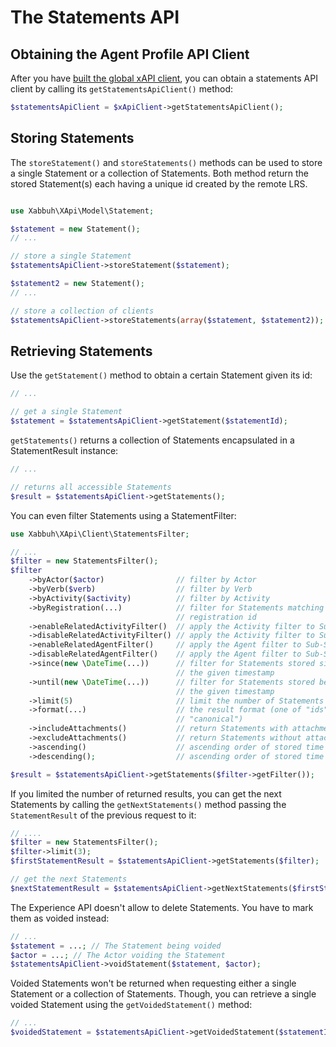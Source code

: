 The Statements API
==================

Obtaining the Agent Profile API Client
--------------------------------------

After you have [built the global xAPI client](client.md), you can obtain a statements
API client by calling its ``getStatementsApiClient()`` method:

```php
$statementsApiClient = $xApiClient->getStatementsApiClient();
```

Storing Statements
------------------

The ``storeStatement()`` and ``storeStatements()`` methods can be used to store
a single Statement or a collection of Statements. Both method return the stored
Statement(s) each having a unique id created by the remote LRS.

```php

use Xabbuh\XApi\Model\Statement;

$statement = new Statement();
// ...

// store a single Statement
$statementsApiClient->storeStatement($statement);

$statement2 = new Statement();
// ...

// store a collection of clients
$statementsApiClient->storeStatements(array($statement, $statement2));
```

Retrieving Statements
---------------------

Use the ``getStatement()`` method to obtain a certain Statement given its id:

```php
// ...

// get a single Statement
$statement = $statementsApiClient->getStatement($statementId);
```

``getStatements()`` returns a collection of Statements encapsulated in a
StatementResult instance:

```php
// ...

// returns all accessible Statements
$result = $statementsApiClient->getStatements();
```

You can even filter Statements using a StatementFilter:

```php
use Xabbuh\XApi\Client\StatementsFilter;

// ...
$filter = new StatementsFilter();
$filter
    ->byActor($actor)                // filter by Actor
    ->byVerb($verb)                  // filter by Verb
    ->byActivity($activity)          // filter by Activity
    ->byRegistration(...)            // filter for Statements matching the given
                                     // registration id
    ->enableRelatedActivityFilter()  // apply the Activity filter to Sub-Statements
    ->disableRelatedActivityFilter() // apply the Activity filter to Sub-Statements
    ->enableRelatedAgentFilter()     // apply the Agent filter to Sub-Statements
    ->disableRelatedAgentFilter()    // apply the Agent filter to Sub-Statements
    ->since(new \DateTime(...))      // filter for Statements stored since
                                     // the given timestamp
    ->until(new \DateTime(...))      // filter for Statements stored before
                                     // the given timestamp
    ->limit(5)                       // limit the number of Statements returned
    ->format(...)                    // the result format (one of "ids", "exact",
                                     // "canonical")
    ->includeAttachments()           // return Statements with attachments included
    ->excludeAttachments()           // return Statements without attachments
    ->ascending()                    // ascending order of stored time
    ->descending();                  // ascending order of stored time

$result = $statementsApiClient->getStatements($filter->getFilter());
```

If you limited the number of returned results, you can get the next Statements
by calling the ``getNextStatements()`` method passing the ``StatementResult``
of the previous request to it:

```php
// ....
$filter = new StatementsFilter();
$filter->limit(3);
$firstStatementResult = $statementsApiClient->getStatements($filter);

// get the next Statements
$nextStatementResult = $statementsApiClient->getNextStatements($firstStatementResult);
```

The Experience API doesn't allow to delete Statements. You have to mark them as
voided instead:

```php
// ...
$statement = ...; // The Statement being voided
$actor = ...; // The Actor voiding the Statement
$statementsApiClient->voidStatement($statement, $actor);
```

Voided Statements won't be returned when requesting either a single Statement or
a collection of Statements. Though, you can retrieve a single voided Statement
using the ``getVoidedStatement()`` method:

```php
// ...
$voidedStatement = $statementsApiClient->getVoidedStatement($statementId);
```

